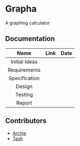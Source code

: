 # Grapha

A graphing calculator

## Documentation

|Name         |Link      |Date|
|:-----------:|:--------:|:--:|
|Initial Ideas|          |    |
|Requirements |          |    |
|Specification|          |    |
|Design       |          |    |
|Testing      |          |    |
|Report       |          |    |

## Contributors 
- [Archie](https://github.com/thytom)
- [Tash](https://github.com/tashBayliss/) 
